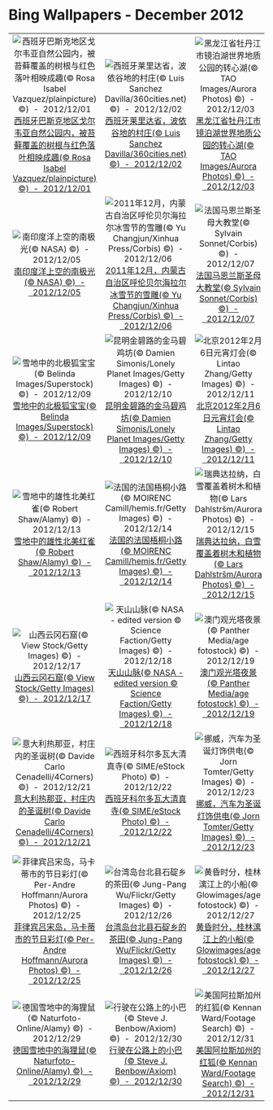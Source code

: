 # Bing Wallpapers - December 2012

| | | | |
|:-------------------------:|:-------------------------:|:-------------------------:|:-------------------------:|
| ![西班牙巴斯克地区戈尔韦亚自然公园内，被苔藓覆盖的树根与红色落叶相映成趣(© Rosa Isabel Vazquez/plainpicture) ©)  -  2012/12/01](https://bing.ee123.net/img/cn/fhd/2012/12/01.jpg)[西班牙巴斯克地区戈尔韦亚自然公园内，被苔藓覆盖的树根与红色落叶相映成趣(© Rosa Isabel Vazquez/plainpicture) ©)  -  2012/12/01](https://bing.ee123.net/img/cn/fhd/2012/12/01.jpg) | ![西班牙莱里达省，波依谷地的村庄(© Luis Sanchez Davilla/360cities.net) ©)  -  2012/12/02](https://bing.ee123.net/img/cn/fhd/2012/12/02.jpg)[西班牙莱里达省，波依谷地的村庄(© Luis Sanchez Davilla/360cities.net) ©)  -  2012/12/02](https://bing.ee123.net/img/cn/fhd/2012/12/02.jpg) | ![黑龙江省牡丹江市镜泊湖世界地质公园的转心湖(© TAO Images/Aurora Photos) ©)  -  2012/12/03](https://bing.ee123.net/img/cn/fhd/2012/12/03.jpg)[黑龙江省牡丹江市镜泊湖世界地质公园的转心湖(© TAO Images/Aurora Photos) ©)  -  2012/12/03](https://bing.ee123.net/img/cn/fhd/2012/12/03.jpg) | ![南极洲雪山岛上的帝企鹅幼仔(© Keren Su/China Span/Alamy) ©)  -  2012/12/04](https://bing.ee123.net/img/cn/fhd/2012/12/04.jpg)[南极洲雪山岛上的帝企鹅幼仔(© Keren Su/China Span/Alamy) ©)  -  2012/12/04](https://bing.ee123.net/img/cn/fhd/2012/12/04.jpg) |
| ![南印度洋上空的南极光(© NASA) ©)  -  2012/12/05](https://bing.ee123.net/img/cn/fhd/2012/12/05.jpg)[南印度洋上空的南极光(© NASA) ©)  -  2012/12/05](https://bing.ee123.net/img/cn/fhd/2012/12/05.jpg) | ![2011年12月，内蒙古自治区呼伦贝尔海拉尔冰雪节的雪雕(© Yu Changjun/Xinhua Press/Corbis) ©)  -  2012/12/06](https://bing.ee123.net/img/cn/fhd/2012/12/06.jpg)[2011年12月，内蒙古自治区呼伦贝尔海拉尔冰雪节的雪雕(© Yu Changjun/Xinhua Press/Corbis) ©)  -  2012/12/06](https://bing.ee123.net/img/cn/fhd/2012/12/06.jpg) | ![法国马恩兰斯圣母大教堂(© Sylvain Sonnet/Corbis) ©)  -  2012/12/07](https://bing.ee123.net/img/cn/fhd/2012/12/07.jpg)[法国马恩兰斯圣母大教堂(© Sylvain Sonnet/Corbis) ©)  -  2012/12/07](https://bing.ee123.net/img/cn/fhd/2012/12/07.jpg) | ![河北秦皇岛北戴河鸽子窝景区(© View Stock/Stock Connection/Aurora Photos) ©)  -  2012/12/08](https://bing.ee123.net/img/cn/fhd/2012/12/08.jpg)[河北秦皇岛北戴河鸽子窝景区(© View Stock/Stock Connection/Aurora Photos) ©)  -  2012/12/08](https://bing.ee123.net/img/cn/fhd/2012/12/08.jpg) |
| ![雪地中的北极狐宝宝(© Belinda Images/Superstock) ©)  -  2012/12/09](https://bing.ee123.net/img/cn/fhd/2012/12/09.jpg)[雪地中的北极狐宝宝(© Belinda Images/Superstock) ©)  -  2012/12/09](https://bing.ee123.net/img/cn/fhd/2012/12/09.jpg) | ![昆明金碧路的金马碧鸡坊(© Damien Simonis/Lonely Planet Images/Getty Images) ©)  -  2012/12/10](https://bing.ee123.net/img/cn/fhd/2012/12/10.jpg)[昆明金碧路的金马碧鸡坊(© Damien Simonis/Lonely Planet Images/Getty Images) ©)  -  2012/12/10](https://bing.ee123.net/img/cn/fhd/2012/12/10.jpg) | ![北京2012年2月6日元宵灯会(© Lintao Zhang/Getty Images) ©)  -  2012/12/11](https://bing.ee123.net/img/cn/fhd/2012/12/11.jpg)[北京2012年2月6日元宵灯会(© Lintao Zhang/Getty Images) ©)  -  2012/12/11](https://bing.ee123.net/img/cn/fhd/2012/12/11.jpg) | ![夜晚的长城(© Grant Faint/Photographers Choice/Getty Images) ©)  -  2012/12/12](https://bing.ee123.net/img/cn/fhd/2012/12/12.jpg)[夜晚的长城(© Grant Faint/Photographers Choice/Getty Images) ©)  -  2012/12/12](https://bing.ee123.net/img/cn/fhd/2012/12/12.jpg) |
| ![雪地中的雄性北美红雀(© Robert Shaw/Alamy) ©)  -  2012/12/13](https://bing.ee123.net/img/cn/fhd/2012/12/13.jpg)[雪地中的雄性北美红雀(© Robert Shaw/Alamy) ©)  -  2012/12/13](https://bing.ee123.net/img/cn/fhd/2012/12/13.jpg) | ![法国的法国梧桐小路(© MOIRENC Camill/hemis.fr/Getty Images) ©)  -  2012/12/14](https://bing.ee123.net/img/cn/fhd/2012/12/14.jpg)[法国的法国梧桐小路(© MOIRENC Camill/hemis.fr/Getty Images) ©)  -  2012/12/14](https://bing.ee123.net/img/cn/fhd/2012/12/14.jpg) | ![瑞典达拉纳，白雪覆盖着树木和植物(© Lars Dahlstršm/Aurora Photos) ©)  -  2012/12/15](https://bing.ee123.net/img/cn/fhd/2012/12/15.jpg)[瑞典达拉纳，白雪覆盖着树木和植物(© Lars Dahlstršm/Aurora Photos) ©)  -  2012/12/15](https://bing.ee123.net/img/cn/fhd/2012/12/15.jpg) | ![瑞士，马拉雪橇(© Sonderegger Christof/Alamy) ©)  -  2012/12/16](https://bing.ee123.net/img/cn/fhd/2012/12/16.jpg)[瑞士，马拉雪橇(© Sonderegger Christof/Alamy) ©)  -  2012/12/16](https://bing.ee123.net/img/cn/fhd/2012/12/16.jpg) |
| ![山西云冈石窟(© View Stock/Getty Images) ©)  -  2012/12/17](https://bing.ee123.net/img/cn/fhd/2012/12/17.jpg)[山西云冈石窟(© View Stock/Getty Images) ©)  -  2012/12/17](https://bing.ee123.net/img/cn/fhd/2012/12/17.jpg) | ![天山山脉(© NASA - edited version © Science Faction/Getty Images) ©)  -  2012/12/18](https://bing.ee123.net/img/cn/fhd/2012/12/18.jpg)[天山山脉(© NASA - edited version © Science Faction/Getty Images) ©)  -  2012/12/18](https://bing.ee123.net/img/cn/fhd/2012/12/18.jpg) | ![澳门观光塔夜景(© Panther Media/age fotostock) ©)  -  2012/12/19](https://bing.ee123.net/img/cn/fhd/2012/12/19.jpg)[澳门观光塔夜景(© Panther Media/age fotostock) ©)  -  2012/12/19](https://bing.ee123.net/img/cn/fhd/2012/12/19.jpg) | ![闪电划过重庆的夜空(© Viewstock/Corbis) ©)  -  2012/12/20](https://bing.ee123.net/img/cn/fhd/2012/12/20.jpg)[闪电划过重庆的夜空(© Viewstock/Corbis) ©)  -  2012/12/20](https://bing.ee123.net/img/cn/fhd/2012/12/20.jpg) |
| ![意大利热那亚，村庄内的圣诞树(© Davide Carlo Cenadelli/4Corners) ©)  -  2012/12/21](https://bing.ee123.net/img/cn/fhd/2012/12/21.jpg)[意大利热那亚，村庄内的圣诞树(© Davide Carlo Cenadelli/4Corners) ©)  -  2012/12/21](https://bing.ee123.net/img/cn/fhd/2012/12/21.jpg) | ![西班牙科尔多瓦大清真寺(© SIME/eStock Photo) ©)  -  2012/12/22](https://bing.ee123.net/img/cn/fhd/2012/12/22.jpg)[西班牙科尔多瓦大清真寺(© SIME/eStock Photo) ©)  -  2012/12/22](https://bing.ee123.net/img/cn/fhd/2012/12/22.jpg) | ![挪威，汽车为圣诞灯饰供电(© Jorn Tomter/Getty Images) ©)  -  2012/12/23](https://bing.ee123.net/img/cn/fhd/2012/12/23.jpg)[挪威，汽车为圣诞灯饰供电(© Jorn Tomter/Getty Images) ©)  -  2012/12/23](https://bing.ee123.net/img/cn/fhd/2012/12/23.jpg) | ![芬兰的国家公园，云杉森林里的小木屋(© Jan Tove Johansson/Getty Images) ©)  -  2012/12/24](https://bing.ee123.net/img/cn/fhd/2012/12/24.jpg)[芬兰的国家公园，云杉森林里的小木屋(© Jan Tove Johansson/Getty Images) ©)  -  2012/12/24](https://bing.ee123.net/img/cn/fhd/2012/12/24.jpg) |
| ![菲律宾吕宋岛，马卡蒂市的节日彩灯(© Per-Andre Hoffmann/Aurora Photos) ©)  -  2012/12/25](https://bing.ee123.net/img/cn/fhd/2012/12/25.jpg)[菲律宾吕宋岛，马卡蒂市的节日彩灯(© Per-Andre Hoffmann/Aurora Photos) ©)  -  2012/12/25](https://bing.ee123.net/img/cn/fhd/2012/12/25.jpg) | ![台湾岛台北县石碇乡的茶田(© Jung-Pang Wu/Flickr/Getty Images) ©)  -  2012/12/26](https://bing.ee123.net/img/cn/fhd/2012/12/26.jpg)[台湾岛台北县石碇乡的茶田(© Jung-Pang Wu/Flickr/Getty Images) ©)  -  2012/12/26](https://bing.ee123.net/img/cn/fhd/2012/12/26.jpg) | ![黄昏时分，桂林漓江上的小船(© Glowimages/age fotostock) ©)  -  2012/12/27](https://bing.ee123.net/img/cn/fhd/2012/12/27.jpg)[黄昏时分，桂林漓江上的小船(© Glowimages/age fotostock) ©)  -  2012/12/27](https://bing.ee123.net/img/cn/fhd/2012/12/27.jpg) | ![雾气弥漫的云南村庄(© Thank you for your appreciation/Flickr/Getty Images) ©)  -  2012/12/28](https://bing.ee123.net/img/cn/fhd/2012/12/28.jpg)[雾气弥漫的云南村庄(© Thank you for your appreciation/Flickr/Getty Images) ©)  -  2012/12/28](https://bing.ee123.net/img/cn/fhd/2012/12/28.jpg) |
| ![德国雪地中的海狸鼠(© Naturfoto-Online/Alamy) ©)  -  2012/12/29](https://bing.ee123.net/img/cn/fhd/2012/12/29.jpg)[德国雪地中的海狸鼠(© Naturfoto-Online/Alamy) ©)  -  2012/12/29](https://bing.ee123.net/img/cn/fhd/2012/12/29.jpg) | ![行驶在公路上的小巴(© Steve J. Benbow/Axiom) ©)  -  2012/12/30](https://bing.ee123.net/img/cn/fhd/2012/12/30.jpg)[行驶在公路上的小巴(© Steve J. Benbow/Axiom) ©)  -  2012/12/30](https://bing.ee123.net/img/cn/fhd/2012/12/30.jpg) | ![美国阿拉斯加州的红狐(© Kennan Ward/Footage Search) ©)  -  2012/12/31](https://bing.ee123.net/img/cn/fhd/2012/12/31.jpg)[美国阿拉斯加州的红狐(© Kennan Ward/Footage Search) ©)  -  2012/12/31](https://bing.ee123.net/img/cn/fhd/2012/12/31.jpg) |  |
